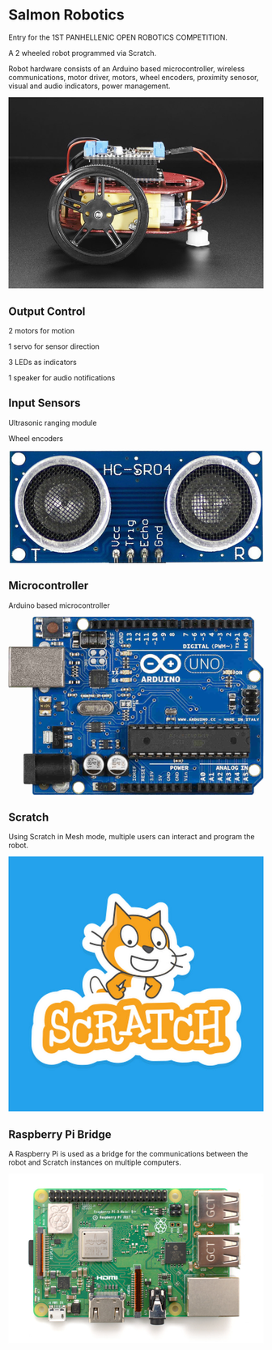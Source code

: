 # Salmon Robotics

Entry for the 1ST PANHELLENIC OPEN ROBOTICS COMPETITION.

A 2 wheeled robot programmed via Scratch.

Robot hardware consists of an Arduino based microcontroller, wireless communications, motor driver, motors, wheel encoders, proximity senosor, visual and audio indicators, power management.

![Chassis](robot-2.jpg)

Output Control
--------------

2 motors for motion

1 servo for sensor direction

3 LEDs as indicators

1 speaker for audio notifications

Input Sensors
-------------

Ultrasonic ranging module

Wheel encoders

![Ultrasonic](ultrasonic-sensor.jpg)

Microcontroller
---------------

Arduino based microcontroller

![Arduino](arduino.jpg)

Scratch
-------

Using Scratch in Mesh mode, multiple users can interact and program the robot.

![Scratch](scratch.jpg)

Raspberry Pi Bridge
-------------------

A Raspberry Pi is used as a bridge for the communications between the robot and Scratch instances on multiple computers.

![Raspberry Pi](raspberrypi.jpg)

